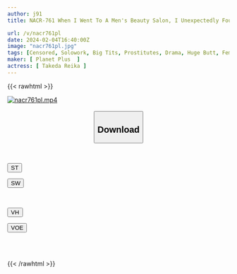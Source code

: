```yaml
---
author: j91
title: NACR-761 When I Went To A Men's Beauty Salon, I Unexpectedly Found A Female Boss! ? The Position Is Reversed! I Made Her Into A Free Woman! ! Reika Takeda

url: /v/nacr761pl
date: 2024-02-04T16:40:00Z
image: "nacr761pl.jpg"
tags: [Censored, Solowork, Big Tits, Prostitutes, Drama, Huge Butt, Female Boss	]
maker: [ Planet Plus  ]
actress: [ Takeda Reika ]
---
```



{{< rawhtml >}}

<div class="video" data-videoid="PLMrR722MXh0K72">
    <a href="javascript:;">
        <img src="/v/nacr761pl/nacr761pl.jpg" width="WIDTH" height="HEIGHT" alt="nacr761pl.mp4" loading="lazy">
    </a>
</div>

<script type="text/javascript" src="https://j91.asia/asset/on-demand-st.js"></script>

<br>
  <link rel="stylesheet" href="https://j91.asia/asset/bs5.css">
  
  <center>
  <button class="btn btn-primary" type="button" data-bs-toggle="collapse" data-bs-target=".multi-collapse" aria-expanded="false" aria-controls="multiCollapseExample1 multiCollapseExample2"><h2>Download</h2></button></center>
</p>
<div class="row">
  <div class="col">
    <div class="collapse multi-collapse" id="multiCollapseExample1">
      <div class="card card-body">
	      	      <br>
<div class="buttons">  
<p><a href="https://streamtape.to/v/PLMrR722MXh0K72" target="_blank"><button class="btn-hover color-3"><i class="fa fa-download"></i> ST</button></a></p>
<p><a href="https://cdnwish.com/ii6w1izk8fjv" target="_blank"><button class="btn-hover color-2"><i class="fa fa-download"></i> SW</button></a></p></div>
    </div>
  </div>
</div>
  <div class="col">
    <div class="collapse multi-collapse" id="multiCollapseExample2">
      <div class="card card-body">
	      <br>
<div class="buttons">
<p><a href="https://vidhidepro.com/f/tb3fcyt9i1kw" target="_blank"><button class="btn-hover color-9"><i class="fa fa-download"></i> VH</button></a></p>
<p><a href="https://voe.sx/p1ohyet3neb6"><button class="btn-hover color-8"><i class="fa fa-download"></i> VOE</button></a></p></div>
<br><br>
      </div>
    </div>
  </div>
</div>

{{< /rawhtml >}}
